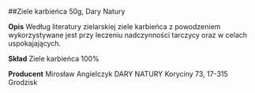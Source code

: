 ##Ziele karbieńca 50g, Dary Natury

**Opis** Według literatury zielarskiej ziele karbieńca z powodzeniem wykorzystywane jest przy leczeniu nadczynności tarczycy oraz w celach uspokajających.

**Skład** Ziele karbieńca 100%

**Producent** Mirosław Angielczyk DARY NATURY
Koryciny 73, 17-315 Grodzisk
